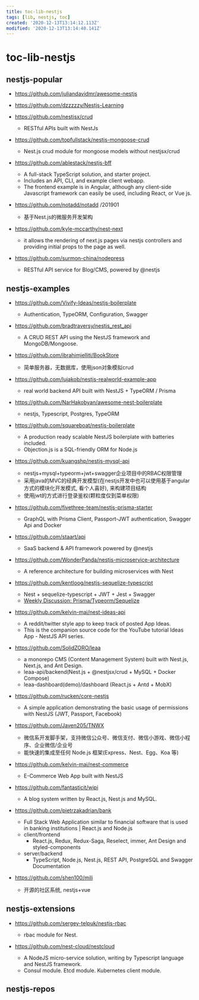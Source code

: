 ```yaml
---
title: toc-lib-nestjs
tags: [lib, nestjs, toc]
created: '2020-12-13T13:14:12.113Z'
modified: '2020-12-13T13:14:40.141Z'
---
```


# toc-lib-nestjs

## nestjs-popular

- https://github.com/juliandavidmr/awesome-nestjs
- https://github.com/dzzzzzy/Nestjs-Learning

- https://github.com/nestjsx/crud
  - RESTful APIs built with NestJs
- https://github.com/topfullstack/nestjs-mongoose-crud
  - Nest.js crud module for mongoose models without nestjsx/crud
- https://github.com/ablestack/nestjs-bff
  - A full-stack TypeScript solution, and starter project. 
  - Includes an API, CLI, and example client webapp.
  - The frontend example is in Angular, although any client-side Javascript framework can easily be used, including React, or Vue js.
- https://github.com/notadd/notadd /201901
  - 基于Nest.js的微服务开发架构
- https://github.com/kyle-mccarthy/nest-next
  - it allows the rendering of next.js pages via nestjs controllers and providing initial props to the page as well.

- https://github.com/surmon-china/nodepress
  - RESTful API service for Blog/CMS, powered by @nestjs

## nestjs-examples

- https://github.com/Vivify-Ideas/nestjs-boilerplate
  - Authentication, TypeORM, Configuration, Swagger
- https://github.com/bradtraversy/nestjs_rest_api
  - A CRUD REST API using the NestJS framework and MongoDB/Mongoose.
- https://github.com/ibrahimjelliti/BookStore
  - 简单服务器，无数据库，使用json对象模拟crud
- https://github.com/lujakob/nestjs-realworld-example-app
  - real world backend API built with NestJS + TypeORM / Prisma
- https://github.com/NarHakobyan/awesome-nest-boilerplate
  - nestjs, Typescript, Postgres, TypeORM
- https://github.com/squareboat/nestjs-boilerplate
  - A production ready scalable NestJS boilerplate with batteries included. 
  - Objection.js is a SQL-friendly ORM for Node.js
- https://github.com/kuangshp/nestjs-mysql-api
  - nestjs+mysql+typeorm+jwt+swagger企业项目中的RBAC权限管理
  - 采用java的MVC的经典开发模型(在nestjs开发中也可以使用基于angular方式的模块化开发模式, 看个人喜好), 来构建项目结构
  - 使用jwt的方式进行登录鉴权(颗粒度仅到菜单权限)
- https://github.com/fivethree-team/nestjs-prisma-starter
  - GraphQL with Prisma Client, Passport-JWT authentication, Swagger Api and Docker
- https://github.com/staart/api
  - SaaS backend & API framework powered by @nestjs
- https://github.com/WonderPanda/nestjs-microservice-architecture
  - A reference architecture for building microservices with Nest
- https://github.com/kentloog/nestjs-sequelize-typescript
  - Nest + sequelize-typescript + JWT + Jest + Swagger
  - [Weekly Discussion: Prisma/Typeorm/Sequelize](https://www.reddit.com/r/graphql/comments/auas6a/weekly_discussion_prismatypeormsequelize/)

- https://github.com/kelvin-mai/nest-ideas-api
  - A reddit/twitter style app to keep track of posted App Ideas. 
  - This is the companion source code for the YouTube tutorial Ideas App - NestJS API series.
- https://github.com/SolidZORO/leaa
  - a monorepo CMS (Content Management System) built with Nest.js, Next.js, and Ant Design.
  - leaa-api/backend(Nest.js + @nestjsx/crud + MySQL + Docker Compose)
  - leaa-dashboard(demo)/dashboard (React.js + Antd + MobX)
- https://github.com/rucken/core-nestjs
  - A simple application demonstrating the basic usage of permissions with NestJS (JWT, Passport, Facebook)
- https://github.com/Javen205/TNWX
  - 微信系开发脚手架，支持微信公众号、微信支付、微信小游戏、微信小程序、企业微信/企业号
  - 能快速的集成至任何 Node.js 框架(Express、Nest、Egg、Koa 等)
- https://github.com/kelvin-mai/nest-commerce
  - E-Commerce Web App built with NestJS
- https://github.com/fantasticit/wipi
  - A blog system written by React.js, Nest.js and MySQL.

- https://github.com/pietrzakadrian/bank
  - Full Stack Web Application similar to financial software that is used in banking institutions | React.js and Node.js
  - client/frontend
    - React.js, Redux, Redux-Saga, Reselect, immer, Ant Design and styled-components
  - server/backend
    - TypeScript, Node.js, Nest.js, REST API, PostgreSQL and Swagger Documentation
- https://github.com/shen100/mili
  - 开源的社区系统, nestjs+vue

## nestjs-extensions

- https://github.com/sergey-telpuk/nestjs-rbac
  - rbac module for Nest.

- https://github.com/nest-cloud/nestcloud
  - A NodeJS micro-service solution, writing by Typescript language and NestJS framework.
  - Consul module. Etcd module. Kubernetes client module.

## nestjs-repos
